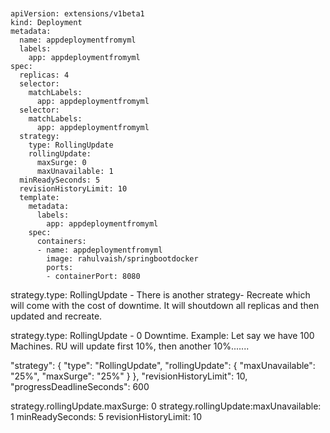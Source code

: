 
```


apiVersion: extensions/v1beta1
kind: Deployment
metadata:
  name: appdeploymentfromyml
  labels:
    app: appdeploymentfromyml
spec:
  replicas: 4
  selector:
    matchLabels:
      app: appdeploymentfromyml
  selector:
    matchLabels:
      app: appdeploymentfromyml
  strategy:
    type: RollingUpdate
    rollingUpdate:
      maxSurge: 0
      maxUnavailable: 1
  minReadySeconds: 5
  revisionHistoryLimit: 10    
  template:
    metadata:
      labels:
        app: appdeploymentfromyml
    spec:
      containers:
      - name: appdeploymentfromyml
        image: rahulvaish/springbootdocker
        ports:
        - containerPort: 8080

```


strategy.type: RollingUpdate - There is another strategy- Recreate which will come with the cost of downtime. It will shoutdown all replicas and then updated and recreate.

strategy.type: RollingUpdate - 0 Downtime. Example: Let say we have 100 Machines. RU will update first 10%, then another 10%.......

 "strategy": {
      "type": "RollingUpdate",
      "rollingUpdate": {
        "maxUnavailable": "25%",
        "maxSurge": "25%"
      }
    },
    "revisionHistoryLimit": 10,
    "progressDeadlineSeconds": 600
    
    
    

strategy.rollingUpdate.maxSurge: 0
strategy.rollingUpdate:maxUnavailable: 1
minReadySeconds: 5
revisionHistoryLimit: 10 
